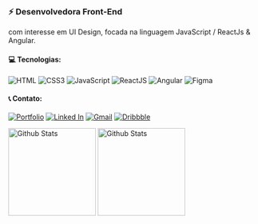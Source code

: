 <div align="left">

### ⚡ Desenvolvedora Front-End 
com interesse em UI Design, focada na linguagem JavaScript / ReactJs & Angular.
    
#### 💻 Tecnologias:
<img src="https://img.shields.io/badge/HTML5-%23171922.svg?style=for-the-badge&logo=html5&logoColor=white" alt="HTML" title="HTML"> 
<img src="https://img.shields.io/badge/CSS3-%231e202c.svg?style=for-the-badge&logo=css3&logoColor=white" alt="CSS3" title="CSS3"> 
<img src="https://img.shields.io/badge/JavaScript-%23252836.svg?style=for-the-badge&logo=javascript&logoColor=white" alt="JavaScript" title="JavaScript"> 
<img src="https://img.shields.io/badge/React-%232c2f40.svg?style=for-the-badge&logo=react&logoColor=white" alt="ReactJS" title="ReactJS"> 
<img src="https://img.shields.io/badge/Angular-%2333364a.svg?style=for-the-badge&logo=angular&logoColor=white" alt="Angular" title="Angular">
<img src="https://img.shields.io/badge/Figma-%233a3e54.svg?style=for-the-badge&logo=figma&logoColor=white" alt="Figma" title="Figma">

#### 📞 Contato:
<a href="https://lucianesantcs.github.io/"><img src="https://img.shields.io/badge/portfolio-%232c2f40.svg?&style=for-the-badge&logo=github&logoColor=white" alt="Portfolio" title="Portfolio"></a> <a href="https://www.linkedin.com/in/lucianesantcs/"><img src="https://img.shields.io/badge/linkedin-%23252836.svg?&style=for-the-badge&logo=linkedin&logoColor=white" alt="Linked In" title="Linked In"></a> <a href="mailto:lucianesantcs@gmail.com"><img src="https://img.shields.io/badge/gmail-%231e202c.svg?&style=for-the-badge&logo=gmail&logoColor=white" alt="Gmail" title="Gmail"></a> <a href="https://dribbble.com/lucianesantos"><img src="https://img.shields.io/badge/dribbble-%23171922.svg?&style=for-the-badge&logo=dribbble&logoColor=white" alt="Dribbble" title="Dribbble"></a>

</div>

<div align="left">
  
  <img align="center" src="https://github-readme-stats.vercel.app/api?username=lucianesantcs&show_icons=true&theme=nord&bg_color=0D1017&hide_border=true" alt="Github Stats" height=175/>

  <img align="center" src="https://github-readme-stats.vercel.app/api/top-langs/?username=lucianesantcs&layout=compact&theme=nord&bg_color=0D1017&hide_border=true" alt="Github Stats" height=175 />

</div>

